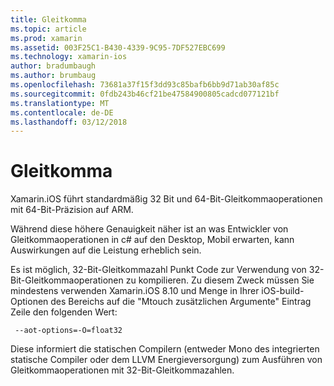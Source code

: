 ```yaml
---
title: Gleitkomma
ms.topic: article
ms.prod: xamarin
ms.assetid: 003F25C1-B430-4339-9C95-7DF527EBC699
ms.technology: xamarin-ios
author: bradumbaugh
ms.author: brumbaug
ms.openlocfilehash: 73681a37f15f3dd93c85bafb6bb9d71ab30af85c
ms.sourcegitcommit: 0fdb243b46cf21be47584900805cadcd077121bf
ms.translationtype: MT
ms.contentlocale: de-DE
ms.lasthandoff: 03/12/2018
---
```

# <a name="floating-point"></a>Gleitkomma

Xamarin.iOS führt standardmäßig 32 Bit und 64-Bit-Gleitkommaoperationen mit 64-Bit-Präzision auf ARM.  

Während diese höhere Genauigkeit näher ist an was Entwickler von Gleitkommaoperationen in c# auf den Desktop, Mobil erwarten, kann Auswirkungen auf die Leistung erheblich sein.

Es ist möglich, 32-Bit-Gleitkommazahl Punkt Code zur Verwendung von 32-Bit-Gleitkommaoperationen zu kompilieren.  Zu diesem Zweck müssen Sie mindestens verwenden Xamarin.iOS 8.10 und Menge in Ihrer iOS-build-Optionen des Bereichs auf die "Mtouch zusätzlichen Argumente" Eintrag Zeile den folgenden Wert:

     --aot-options=-O=float32

Diese informiert die statischen Compilern (entweder Mono des integrierten statische Compiler oder dem LLVM Energieversorgung) zum Ausführen von Gleitkommaoperationen mit 32-Bit-Gleitkommazahlen.
